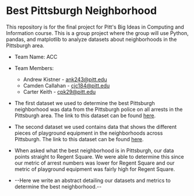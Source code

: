 # Best Pittsburgh Neighborhood
This repository is for the final project for Pitt's Big Ideas in Computing and Information course. This is a group project where the group will use Python, pandas, and matplotlib to analyze datasets about neighborhoods in the Pittsburgh area.

* Team Name: ACC
* Team Members:
  * Andrew Kistner - ank243@pitt.edu
  * Camden Callahan - cjc184@pitt.edu
  * Carter Keith - cpk29@pitt.edu

* The first dataset we used to determine the best Pittsburgh neighborhood was data from the Pittsburgh police on all arrests in the Pittsburgh area. The link to this dataset can be found [here](https://data.wprdc.org/dataset/arrest-data).
* The second dataset we used contains data that shows the different pieces of playground equipment in the neighborhoods across Pittsburgh. The link to this dataset can be found [here](https://data.wprdc.org/dataset/playground-equipment).

* When asked what the best neighborhood is in Pittsburgh, our data points straight to Regent Square. We were able to determine this since our metric of arrest numbers was lower for Regent Square and our metric of playground equipment was fairly high for Regent Square.

* --Here we write an abstract detailing our datasets and metrics to determine the best neighborhood.--

